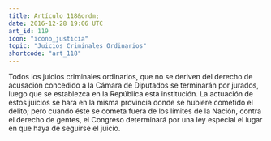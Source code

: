 ```yaml
---
title: Artículo 118&ordm;
date: 2016-12-28 19:06 UTC
art_id: 119
icon: "icono_justicia"
topic: "Juicios Criminales Ordinarios"
shortcode: "art_118"
---
```

Todos los juicios criminales ordinarios, que no se deriven del derecho de acusación concedido a la Cámara de Diputados se terminarán por jurados, luego que se establezca en la República esta institución. La actuación de estos juicios se hará en la misma provincia donde se hubiere cometido el delito; pero cuando éste se cometa fuera de los límites de la Nación, contra el derecho de gentes, el Congreso determinará por una ley especial el lugar en que haya de seguirse el juicio.
